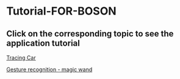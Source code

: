 # Tutorial-FOR-BOSON

## Click on the corresponding topic to see the application tutorial

[ Tracing Car](https://github.com/joanna1122/Tutorial-FOR-BOSON/blob/master/Tracing%20Car.md)

[ Gesture recognition - magic wand](https://github.com/joanna1122/Tutorial-FOR-BOSON/blob/master/Gesture%20recognition%20-%20magic%20wand.md)
